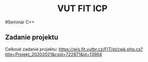 <div align="center">
    <h1>VUT FIT ICP</h1>
</div>
#Seminár C++

## Zadanie projektu
Celkové zadanie projektu: https://wis.fit.vutbr.cz/FIT/st/cwk.php.cs?title=Projekt_20202021&csid=722871&id=13964
